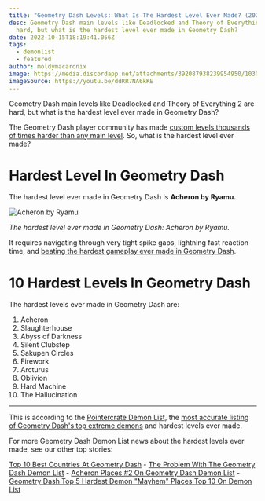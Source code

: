 ```yaml
---
title: "Geometry Dash Levels: What Is The Hardest Level Ever Made? (2022)"
desc: Geometry Dash main levels like Deadlocked and Theory of Everything 2 are
  hard, but what is the hardest level ever made in Geometry Dash?
date: 2022-10-15T18:19:41.056Z
tags:
  - demonlist
  - featured
author: moldymacaronix
image: https://media.discordapp.net/attachments/392087938239954950/1030912772151726170/image0.jpg
imageSource: https://youtu.be/ddRR7NA6kKE
---
```

Geometry Dash main levels like Deadlocked and Theory of Everything 2 are hard, but what is the hardest level ever made in Geometry Dash?

The Geometry Dash player community has made [custom levels thousands of times harder than any main level](/posts/geometry-dash-tartarus-falls-from-top-10-after-2-years/). So, what is the hardest level ever made?

# Hardest Level In Geometry Dash

The hardest level ever made in Geometry Dash is **Acheron by Ryamu.**

![Acheron by Ryamu](https://i.ytimg.com/vi/8NiVG9VqPlQ/maxresdefault.jpg)

*The hardest level ever made in Geometry Dash: Acheron by Ryamu.*

It requires navigating through very tight spike gaps, lightning fast reaction time, and [beating the hardest gameplay ever made in Geometry Dash](/posts/breaking-acheron-takes-1-spot-on-geometry-dash-demonlist/).

# 10 Hardest Levels In Geometry Dash

The hardest levels ever made in Geometry Dash are:

1. Acheron
2. Slaughterhouse
3. Abyss of Darkness
4. Silent Clubstep
5. Sakupen Circles
6. Firework
7. Arcturus
8. Oblivion
9. Hard Machine
10. The Hallucination

---

This is according to the [Pointercrate Demon List](/categories/demonlist/), the [most accurate listing of Geometry Dash's top extreme demons](/posts/geometry-dash-slaughterhouse-top-1/) and hardest levels ever made.

For more Geometry Dash Demon List news about the hardest levels ever made, see our other top stories:

[Top 10 Best Countries At Geometry Dash](/posts/top-10-best-countries-at-geometry-dash/) - [The Problem With The Geometry Dash Demon List](/posts/geometry-dash-the-problem-with-the-demonlist/) - [Acheron Places #2 On Geometry Dash Demon List](/posts/geometry-dash-acheron-places-top-2-on-demonlist/) - [Geometry Dash Top 5 Hardest Demon "Mayhem" Places Top 10 On Demon List](/posts/geometry-dash-mayhem-places-top-10-in-demonlist/)